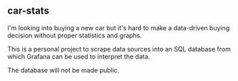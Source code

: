 ## car-stats
I'm looking into buying a new car but it's hard to make a data-driven buying decision without proper statistics and graphs.

This is a personal project to scrape data sources into an SQL database from which Grafana can be used to interpret the data.

The database will not be made public.